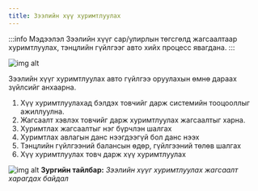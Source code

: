 ```yaml
---
title: Зээлийн хүү хуримтлуулах
---
```

:::info Мэдээлэл
Зээлийн хүүг сар/улирлын төгсгөлд жагсаалтаар хуримтлуулах, тэнцлийн гүйлгээг авто хийх процесс явагдана.
:::
>
![img alt](/img/img31.png)

Зээлийн хүүг хуримтлуулах авто гүйлгээ оруулахын өмнө дараах зүйлсийг анхаарна. 
1.	Хүү хуримтлуулахад бэлдэх товчийг дарж системийн тооцооллыг ажиллуулна.
2.	Жагсаалт хэвлэх товчийг дарж  хуримтлуулах жагсаалтыг харна.
3.	Хуримтлах жагсаалтыг нэг бүрчлэн шалгах
4.	Хуримтлах авлагын данс нээгдээгүй бол данс нээх
5.	Тэнцлийн гүйлгээний балансын өдөр, гүйлгээний төлөв шалгах
6.	Хүү хуримтлуулах товч дарж хүү хуримтлуулах

>
![img alt](/img/image-41.png)
**Зургийн тайлбар:** _Зээлийн хүүг хуримтлуулах жагсаалт харагдах байдал_ 